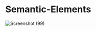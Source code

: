 # Semantic-Elements
![Screenshot (99)](https://github.com/wadalkarsaloni/Semantic-Elements/assets/127375584/cee8e89b-6263-4a93-a02e-22f84d3e39ba)
